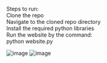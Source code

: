 Steps to run:<br>
Clone the repo<br>
Navigate to the cloned repo directory<br>
Install the required python libraries<br>
Run the website by the command:<br>
python website.py<br>

![image](https://github.com/user-attachments/assets/3e2d22a4-23fc-4e5c-8c60-b238f50b2a4e)
![image](https://github.com/user-attachments/assets/872e1ab7-e091-4d87-9f1d-c093bf5888bc)
